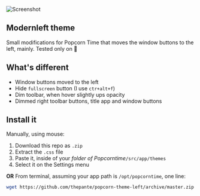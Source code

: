 ![Screenshot](https://i.imgur.com/MTUHtvq.png)
## Modernleft theme
Small modifications for Popcorn Time that moves the window buttons to the left, mainly. Tested only on 🐧

## What's different  
 -  Window buttons moved to the left
 -  Hide `fullscreen` button (I use `ctr+alt+f`)
 -  Dim toolbar, when hover slightly ups opacity
 -  Dimmed right toolbar buttons, title app and window buttons

## Install it  
Manually, using mouse:  
 1.  Download this repo as `.zip`
 2.  Extract the `.css` file
 3.  Paste it, inside of your _folder of Popcorntime_`/src/app/themes`
 4.  Select it on the Settings menu
 
**OR** From terminal, assuming your app path is `/opt/popcorntime`, one line:
```bash
wget https://github.com/thepante/popcorn-theme-left/archive/master.zip && unzip master.zip && mv popcorn-theme-left-master/Official_-_Dark_-_Modernleft_theme.css /opt/popcorntime/src/app/themes/Official_-_Dark_-_Modernleft_theme.css && rm -r popcorn-theme-left-master && rm master.zip
```
